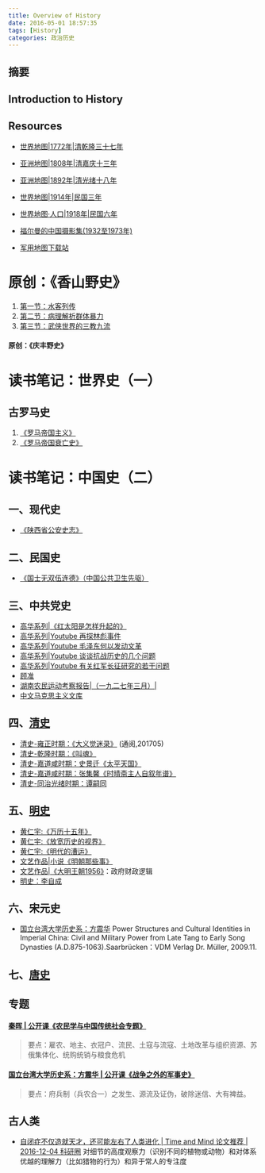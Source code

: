 ```yaml
---
title: Overview of History
date: 2016-05-01 18:57:35
tags: [History]
categories: 政治历史
---
```

## 摘要

<!--more-->

## Introduction to History

## Resources

- [世界地图|1772年|清乾隆三十七年](https://legacy.lib.utexas.edu/maps/historical/colbeck/world_1772.jpg)
- [亚洲地图|1808年|清嘉庆十三年](https://legacy.lib.utexas.edu/maps/historical/asia_1808.jpg)
- [亚洲地图|1892年|清光绪十八年](https://legacy.lib.utexas.edu/maps/historical/asia_1892_amer_ency_brit.jpg)
- [世界地图|1914年|民国三年](http://legacy.lib.utexas.edu/maps/historical/japan_world_map_1914.jpg)
- [世界地图·人口|1918年|民国六年](https://legacy.lib.utexas.edu/maps/historical/british_dominions_yearbook/countries_density_1918.jpg)

- [福尔曼的中国摄影集(1932至1973年)](https://shuge.org/ebook/harrison-forman-collection/)
- [军用地图下载站](http://m.loadmap.net/en)

# 原创：《香山野史》
1. [第一节：水客列传](http://www.jianshu.com/p/a1c8a0486d55)
2. [第二节：病理解析群体暴力](http://www.jianshu.com/p/3eb04ec90127)
3. [第三节：武侠世界的三教九流](http://www.jianshu.com/p/220ce86a08ee)

#### 原创：《庆丰野史》

# 读书笔记：世界史（一）

## 古罗马史
1. [《罗马帝国主义》](#)
2. [《罗马帝国衰亡史》](#)

# 读书笔记：中国史（二）

## 一、现代史

- [《陕西省公安史志》](http://www.sxsdq.cn/sqzlk/dqcs/dacswz/shaanxi/sxgadsj/201706/t20170616_910081.html)

## 二、民国史
- [《国士无双伍连德》（中国公共卫生先驱）](http://www.jianshu.com/p/c43df2f608bb)

## 三、中共党史
- [高华系列|《红太阳是怎样升起的》](#)
- [高华系列|Youtube 再探林彪事件](https://www.youtube.com/watch?v=8rsqTEDy_Q4)
- [高华系列|Youtube 毛泽东何以发动文革](https://www.youtube.com/watch?v=1oNhQysdLhw&t=4954s)
- [高华系列|Youtube 谈谈抗战历史的几个问题](https://www.youtube.com/watch?v=NKCE2CJ_5LY&t=5719s)
- [高华系列|Youtube 有关红军长征研究的若干问题](https://www.youtube.com/watch?v=pCNiJToPtMM&t=7783s)
- [顾准](https://riboseyim.github.io/2017/04/20/MrGuZhun/)
- [湖南农民运动考察报告|（一九二七年三月）|](https://www.marxists.org/chinese/maozedong/marxist.org-chinese-mao-192703.htm)
- [中文马克思主义文库](https://www.marxists.org/chinese/index.html)

## 四、[清史](https://riboseyim.github.io/2017/06/24/History-Qing/)

- [清史-雍正时期：《大义觉迷录》](#) (通阅,201705)
- [清史-乾隆时期：《叫魂》](#)
- [清史-嘉道咸时期：史景迁《太平天国》](https://riboseyim.github.io/2017/01/30/History-TaipingHeavenly/)
- [清史-嘉道咸时期：张集馨《时晴斋主人自叙年谱》](https://riboseyim.github.io/2017/10/22/History-Qing-ZhangJiXing/)
- [清史-同治光绪时期：谭嗣同](https://riboseyim.github.io/2017/04/20/MrTanSitong/)

## 五、[明史](https://riboseyim.github.io/2017/06/25/History-Ming/)
- [黄仁宇:《万历十五年》](http://www.jianshu.com/p/b2bc9871d129)
- [黄仁宇:《放宽历史的视界》](http://www.jianshu.com/p/8376f08e6b90)
- [黄仁宇:《明代的漕运》](https://riboseyim.github.io/2017/05/28/History-Caoyun/)
- [文艺作品|小说《明朝那些事》](#)
- [文艺作品|《大明王朝1956》](#)：政府财政逻辑
- [明史：李自成](https://riboseyim.github.io/2017/06/25/MrLizicheng/)

## 六、宋元史
- [国立台湾大学历史系：方震华](#)
Power Structures and Cultural Identities in Imperial China: Civil and Military Power from Late Tang to Early Song Dynasties (A.D.875-1063).Saarbrücken：VDM Verlag Dr. Müller, 2009.11.

## 七、[唐史](https://riboseyim.github.io/2018/01/07/History-Tang/)

## 专题

#### [秦晖 | 公开课《农民学与中国传统社会专题》](#)

>要点：雇农、地主、衣冠户、流民、土寇与流寇、土地改革与组织资源、苏俄集体化、统购统销与粮食危机

#### [国立台湾大学历史系：方震华 | 公开课《战争之外的军事史》](#)

>要点：府兵制（兵农合一）之发生、源流及证伪，破除迷信、大有裨益。



## 古人类
- [自闭症不仅造就天才，还可能左右了人类进化 | Time and Mind 论文推荐 | 2016-12-04 科研圈](https://mp.weixin.qq.com/s/fVvsK_anmymsk8vqHUL2tg)
对细节的高度观察力（识别不同的植物或动物）和对体系优越的理解力（比如猎物的行为）和异于常人的专注度
